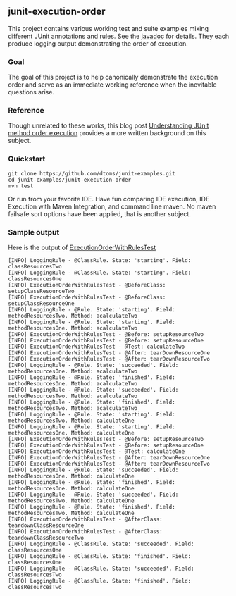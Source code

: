 ## junit-execution-order

This project contains various working test and suite examples mixing different JUnit annotations and rules.
See the [javadoc](testapidocs) for details.  They each produce logging output demonstrating the order of execution.  

### Goal

The goal of this project is to help canonically demonstrate the execution order and serve as an immediate working reference when the inevitable questions arise.

### Reference
Though unrelated to these works, this blog post [Understanding JUnit method order execution](http://garygregory.wordpress.com/2011/09/25/understaning-junit-method-order-execution/) provides a more written background on this subject.

### Quickstart

```
git clone https://github.com/dtoms/junit-examples.git
cd junit-examples/junit-execution-order
mvn test
```

Or run from your favorite IDE.  Have fun comparing IDE execution, IDE Execution with Maven Integration, and command line maven.  No maven failsafe sort options have been applied, that is another subject.

### Sample output
Here is the output of [ExecutionOrderWithRulesTest](testapidocs/com/danieltoms/junit/order/ExecutionOrderWithRulesTest.html)

```
[INFO] LoggingRule - @ClassRule. State: 'starting'. Field: classResourcesTwo
[INFO] LoggingRule - @ClassRule. State: 'starting'. Field: classResourcesOne
[INFO] ExecutionOrderWithRulesTest - @BeforeClass: setupClassResourceTwo
[INFO] ExecutionOrderWithRulesTest - @BeforeClass: setupClassResourceOne
[INFO] LoggingRule - @Rule. State: 'starting'. Field: methodResourcesTwo. Method: acalculateTwo
[INFO] LoggingRule - @Rule. State: 'starting'. Field: methodResourcesOne. Method: acalculateTwo
[INFO] ExecutionOrderWithRulesTest - @Before: setupResourceTwo
[INFO] ExecutionOrderWithRulesTest - @Before: setupResourceOne
[INFO] ExecutionOrderWithRulesTest - @Test: calculateTwo
[INFO] ExecutionOrderWithRulesTest - @After: tearDownResourceOne
[INFO] ExecutionOrderWithRulesTest - @After: tearDownResourceTwo
[INFO] LoggingRule - @Rule. State: 'succeeded'. Field: methodResourcesOne. Method: acalculateTwo
[INFO] LoggingRule - @Rule. State: 'finished'. Field: methodResourcesOne. Method: acalculateTwo
[INFO] LoggingRule - @Rule. State: 'succeeded'. Field: methodResourcesTwo. Method: acalculateTwo
[INFO] LoggingRule - @Rule. State: 'finished'. Field: methodResourcesTwo. Method: acalculateTwo
[INFO] LoggingRule - @Rule. State: 'starting'. Field: methodResourcesTwo. Method: calculateOne
[INFO] LoggingRule - @Rule. State: 'starting'. Field: methodResourcesOne. Method: calculateOne
[INFO] ExecutionOrderWithRulesTest - @Before: setupResourceTwo
[INFO] ExecutionOrderWithRulesTest - @Before: setupResourceOne
[INFO] ExecutionOrderWithRulesTest - @Test: calculateOne
[INFO] ExecutionOrderWithRulesTest - @After: tearDownResourceOne
[INFO] ExecutionOrderWithRulesTest - @After: tearDownResourceTwo
[INFO] LoggingRule - @Rule. State: 'succeeded'. Field: methodResourcesOne. Method: calculateOne
[INFO] LoggingRule - @Rule. State: 'finished'. Field: methodResourcesOne. Method: calculateOne
[INFO] LoggingRule - @Rule. State: 'succeeded'. Field: methodResourcesTwo. Method: calculateOne
[INFO] LoggingRule - @Rule. State: 'finished'. Field: methodResourcesTwo. Method: calculateOne
[INFO] ExecutionOrderWithRulesTest - @AfterClass: teardownClassResourceOne
[INFO] ExecutionOrderWithRulesTest - @AfterClass: teardownClassResourceTwo
[INFO] LoggingRule - @ClassRule. State: 'succeeded'. Field: classResourcesOne
[INFO] LoggingRule - @ClassRule. State: 'finished'. Field: classResourcesOne
[INFO] LoggingRule - @ClassRule. State: 'succeeded'. Field: classResourcesTwo
[INFO] LoggingRule - @ClassRule. State: 'finished'. Field: classResourcesTwo
```
